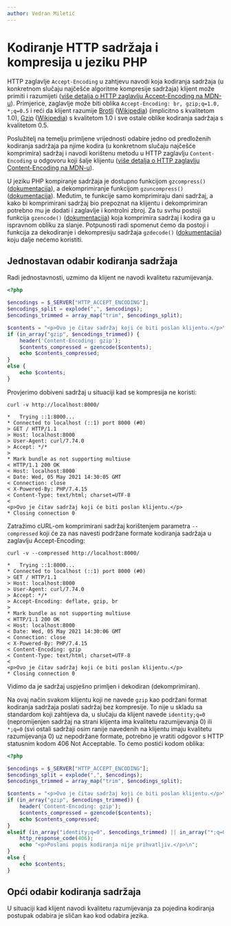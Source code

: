```yaml
---
author: Vedran Miletić
---
```


# Kodiranje HTTP sadržaja i kompresija u jeziku PHP

HTTP zaglavlje `Accept-Encoding` u zahtjevu navodi koja kodiranja sadržaja (u konkretnom slučaju najčešće algoritme kompresije sadržaja) klijent može primiti i razumijeti ([više detalja o HTTP zaglavlju Accept-Encoding na MDN-u](https://developer.mozilla.org/en-US/docs/Web/HTTP/Headers/Accept-Encoding)). Primjerice, zaglavlje može biti oblika `Accept-Encoding: br, gzip;q=1.0, *;q=0.5` i reći da klijent razumije [Brotli](https://brotli.org/) ([Wikipedia](https://en.wikipedia.org/wiki/Brotli)) (implicitno s kvalitetom 1.0), [Gzip](https://www.gzip.org/) ([Wikipedia](https://en.wikipedia.org/wiki/Gzip)) s kvalitetom 1.0 i sve ostale oblike kodiranja sadržaja s kvalitetom 0.5.

Poslužitelj na temelju primljene vrijednosti odabire jedno od predloženih kodiranja sadržaja pa njime kodira (u konkretnom slučaju najčešće komprimira) sadržaj i navodi korištenu metodu u HTTP zaglavlju `Content-Encoding` u odgovoru koji šalje klijentu ([više detalja o HTTP zaglavlju Content-Encoding na MDN-u](https://developer.mozilla.org/en-US/docs/Web/HTTP/Headers/Content-Encoding)).

U jeziku PHP kompiranje sadržaja je dostupno funkcijom `gzcompress()` ([dokumentacija](https://www.php.net/manual/en/function.gzcompress.php)), a dekomprimiranje funkcijom `gzuncompress()` ([dokumentacija](https://www.php.net/manual/en/function.gzuncompress.php)). Međutim, te funkcije samo komprimiraju dani sadržaj, a kako bi komprimirani sadržaj bio prepoznat na klijentu i dekomprimiran potrebno mu je dodati i zaglavlje i kontrolni zbroj. Za tu svrhu postoji funkcija `gzencode()` ([dokumentacija](https://www.php.net/manual/en/function.gzencode.php)) koja komprimira sadržaj i kodira ga u ispravnom obliku za slanje. Potpunosti radi spomenut ćemo da postoji i funkcija za dekodiranje i dekompresiju sadržaja `gzdecode()` ([dokumentacija](https://www.php.net/manual/en/function.gzdecode.php)) koju dalje nećemo koristiti.

## Jednostavan odabir kodiranja sadržaja

Radi jednostavnosti, uzmimo da klijent ne navodi kvalitetu razumijevanja.

``` php
<?php

$encodings = $_SERVER["HTTP_ACCEPT_ENCODING"];
$encodings_split = explode(",", $encodings);
$encodings_trimmed = array_map("trim", $encodings_split);

$contents = "<p>Ovo je čitav sadržaj koji će biti poslan klijentu.</p>\n";
if (in_array("gzip", $encodings_trimmed)) {
    header('Content-Encoding: gzip');
    $contents_compressed = gzencode($contents);
    echo $contents_compressed;
}
else {
    echo $contents;
}
```

Provjerimo dobiveni sadržaj u situaciji kad se kompresija ne koristi:

``` shell
curl -v http://localhost:8000/
```

``` shell-session
*   Trying ::1:8000...
* Connected to localhost (::1) port 8000 (#0)
> GET / HTTP/1.1
> Host: localhost:8000
> User-Agent: curl/7.74.0
> Accept: */*
>
* Mark bundle as not supporting multiuse
< HTTP/1.1 200 OK
< Host: localhost:8000
< Date: Wed, 05 May 2021 14:30:05 GMT
< Connection: close
< X-Powered-By: PHP/7.4.15
< Content-Type: text/html; charset=UTF-8
<
<p>Ovo je čitav sadržaj koji će biti poslan klijentu.</p>
* Closing connection 0
```

Zatražimo cURL-om komprimirani sadržaj korištenjem parametra `--compressed` koji će za nas navesti podržane formate kodiranja sadržaja u zaglavlju Accept-Encoding:

``` shell
curl -v --compressed http://localhost:8000/
```

``` shell-session
*   Trying ::1:8000...
* Connected to localhost (::1) port 8000 (#0)
> GET / HTTP/1.1
> Host: localhost:8000
> User-Agent: curl/7.74.0
> Accept: */*
> Accept-Encoding: deflate, gzip, br
>
* Mark bundle as not supporting multiuse
< HTTP/1.1 200 OK
< Host: localhost:8000
< Date: Wed, 05 May 2021 14:30:06 GMT
< Connection: close
< X-Powered-By: PHP/7.4.15
< Content-Encoding: gzip
< Content-Type: text/html; charset=UTF-8
<
<p>Ovo je čitav sadržaj koji će biti poslan klijentu.</p>
* Closing connection 0
```

Vidimo da je sadržaj uspješno primljen i dekodiran (dekomprimiran).

Na ovaj način svakom klijentu koji ne navede `gzip` kao podržani format kodiranja sadržaja poslati sadržaj bez kompresije. To nije u skladu sa standardom koji zahtijeva da, u slučaju da klijent navede `identity;q=0` (nepromijenjen sadržaj na strani klijenta ima kvalitetu razumijevanja 0) ili `*;q=0` (svi ostali sadržaji osim ranije navedenih na klijentu imaju kvalitetu razumijevanja 0) uz nepodržane formate, potrebno je vratiti odgovor s HTTP statusnim kodom 406 Not Acceptable. To ćemo postići kodom oblika:

``` php
<?php

$encodings = $_SERVER["HTTP_ACCEPT_ENCODING"];
$encodings_split = explode(",", $encodings);
$encodings_trimmed = array_map("trim", $encodings_split);

$contents = "<p>Ovo je čitav sadržaj koji će biti poslan klijentu.</p>\n";
if (in_array("gzip", $encodings_trimmed)) {
    header('Content-Encoding: gzip');
    $contents_compressed = gzencode($contents);
    echo $contents_compressed;
}
elseif (in_array("identity;q=0", $encodings_trimmed) || in_array("*;q=0", $encodings_trimmed)) {
    http_response_code(406);
    echo "<p>Poslani popis kodiranja nije prihvatljiv.</p>\n";
}
else {
    echo $contents;
}
```

## Opći odabir kodiranja sadržaja

U situaciji kad klijent navodi kvalitetu razumijevanja za pojedina kodiranja postupak odabira je sličan kao kod odabira jezika.
